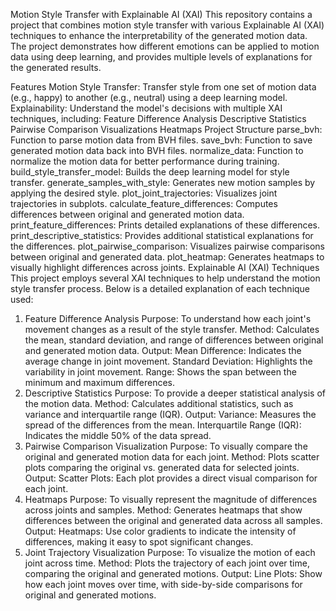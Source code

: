 Motion Style Transfer with Explainable AI (XAI)
This repository contains a project that combines motion style transfer with various Explainable AI (XAI) techniques to enhance the interpretability of the generated motion data. The project demonstrates how different emotions can be applied to motion data using deep learning, and provides multiple levels of explanations for the generated results.

Features
Motion Style Transfer: Transfer style from one set of motion data (e.g., happy) to another (e.g., neutral) using a deep learning model.
Explainability: Understand the model's decisions with multiple XAI techniques, including:
Feature Difference Analysis
Descriptive Statistics
Pairwise Comparison Visualizations
Heatmaps
Project Structure
parse_bvh: Function to parse motion data from BVH files.
save_bvh: Function to save generated motion data back into BVH files.
normalize_data: Function to normalize the motion data for better performance during training.
build_style_transfer_model: Builds the deep learning model for style transfer.
generate_samples_with_style: Generates new motion samples by applying the desired style.
plot_joint_trajectories: Visualizes joint trajectories in subplots.
calculate_feature_differences: Computes differences between original and generated motion data.
print_feature_differences: Prints detailed explanations of these differences.
print_descriptive_statistics: Provides additional statistical explanations for the differences.
plot_pairwise_comparison: Visualizes pairwise comparisons between original and generated data.
plot_heatmap: Generates heatmaps to visually highlight differences across joints.
Explainable AI (XAI) Techniques
This project employs several XAI techniques to help understand the motion style transfer process. Below is a detailed explanation of each technique used:

1. Feature Difference Analysis
Purpose: To understand how each joint's movement changes as a result of the style transfer.
Method: Calculates the mean, standard deviation, and range of differences between original and generated motion data.
Output:
Mean Difference: Indicates the average change in joint movement.
Standard Deviation: Highlights the variability in joint movement.
Range: Shows the span between the minimum and maximum differences.
2. Descriptive Statistics
Purpose: To provide a deeper statistical analysis of the motion data.
Method: Calculates additional statistics, such as variance and interquartile range (IQR).
Output:
Variance: Measures the spread of the differences from the mean.
Interquartile Range (IQR): Indicates the middle 50% of the data spread.
3. Pairwise Comparison Visualization
Purpose: To visually compare the original and generated motion data for each joint.
Method: Plots scatter plots comparing the original vs. generated data for selected joints.
Output:
Scatter Plots: Each plot provides a direct visual comparison for each joint.
4. Heatmaps
Purpose: To visually represent the magnitude of differences across joints and samples.
Method: Generates heatmaps that show differences between the original and generated data across all samples.
Output:
Heatmaps: Use color gradients to indicate the intensity of differences, making it easy to spot significant changes.
5. Joint Trajectory Visualization
Purpose: To visualize the motion of each joint across time.
Method: Plots the trajectory of each joint over time, comparing the original and generated motions.
Output:
Line Plots: Show how each joint moves over time, with side-by-side comparisons for original and generated motions.
